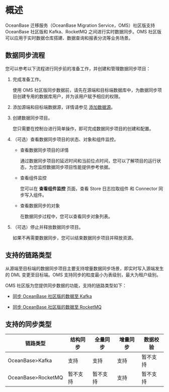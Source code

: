 # 概述

OceanBase 迁移服务（OceanBase Migration Service，OMS）社区版支持 OceanBase 社区版和 Kafka、RocketMQ 之间进行实时数据同步。OMS 社区版可以应用于实时数据仓库搭建、数据查询和报表分流等业务场景。

## 数据同步流程

您可以参考以下流程进行同步前的准备工作，并创建和管理数据同步项目：

1. 完成准备工作。

   使用 OMS 社区版同步数据前，请先在源端和目标端数据库中，为数据同步项目创建专用的数据库用户，并为该用户赋予相应的权限。

2. 添加源端和目标端数据源，详情请参见 [添加数据源](../300.manage-data-sources/100.add-a-data-source/100.add-an-oceanbase-ce-data-source.md)。

3. 创建数据同步项目。

   您只需要在控制台进行简单操作，即可完成数据同步项目的创建和配置。

4. （可选）查看数据同步项目的状态、对象和组件监控。

   * 查看数据同步项目的详情

      通过数据同步项目的延迟时间和当前位点时间，您可以了解项目的运行状态，为您监控数据同步项目性能提供参考依据。

   * 查看组件监控

      您可以在 **查看组件监控** 页面，查看 Store 日志拉取组件 和 Connector 同步写入组件。

   * 查看数据同步的对象

      在数据同步过程中，您可以查看同步对象列表。

5. （可选）停止并释放数据同步项目。

    如果不再需要数据同步，您可以结束数据同步项目并释放资源。

## 支持的链路类型

从源端至目标端的数据同步项目主要支持增量数据同步场景，即实时写入源端发生的 DML 变更至目标端。OMS 支持同步的粒度最小为表级别，最大为租户级别。

OMS 社区版为您提供同步数据的功能，支持的链路类型如下：

* [同步 OceanBase 社区版的数据至 Kafka](300.create-a-synchronization-project/100.create-a-sync-project-from-oceanbase-to-Kafka.md)
  
* [同步 OceanBase 社区版的数据至 RocketMQ](300.create-a-synchronization-project/200.create-a-sync-project-from-oceanbase-to-rocketmq.md)

## 支持的同步类型

|链路类型|结构同步|全量同步|增量同步|数据校验|
|---|---|---|---|---|
|OceanBase>Kafka|支持|支持|支持|暂不支持|
|OceanBase>RocketMQ|暂不支持|暂不支持|支持|暂不支持|

